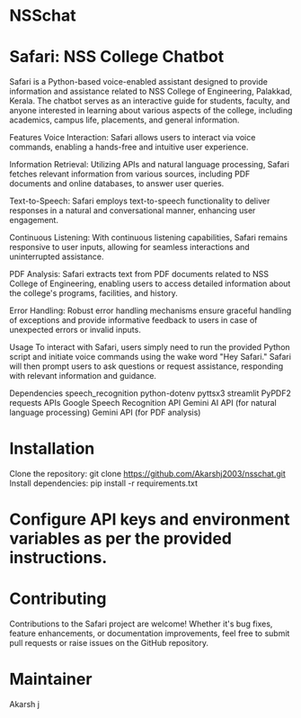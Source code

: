 # NSSchat
# Safari: NSS College Chatbot
Safari is a Python-based voice-enabled assistant designed to provide information and assistance related to NSS College of Engineering, Palakkad, Kerala. The chatbot serves as an interactive guide for students, faculty, and anyone interested in learning about various aspects of the college, including academics, campus life, placements, and general information.

Features
Voice Interaction: Safari allows users to interact via voice commands, enabling a hands-free and intuitive user experience.

Information Retrieval: Utilizing APIs and natural language processing, Safari fetches relevant information from various sources, including PDF documents and online databases, to answer user queries.

Text-to-Speech: Safari employs text-to-speech functionality to deliver responses in a natural and conversational manner, enhancing user engagement.

Continuous Listening: With continuous listening capabilities, Safari remains responsive to user inputs, allowing for seamless interactions and uninterrupted assistance.

PDF Analysis: Safari extracts text from PDF documents related to NSS College of Engineering, enabling users to access detailed information about the college's programs, facilities, and history.

Error Handling: Robust error handling mechanisms ensure graceful handling of exceptions and provide informative feedback to users in case of unexpected errors or invalid inputs.

Usage
To interact with Safari, users simply need to run the provided Python script and initiate voice commands using the wake word "Hey Safari." Safari will then prompt users to ask questions or request assistance, responding with relevant information and guidance.

Dependencies
speech_recognition
python-dotenv
pyttsx3
streamlit
PyPDF2
requests
APIs
Google Speech Recognition API
Gemini AI API (for natural language processing)
Gemini API (for PDF analysis)


# Installation
Clone the repository:
git clone https://github.com/Akarshj2003/nsschat.git
Install dependencies:
pip install -r requirements.txt

# Configure API keys and environment variables as per the provided instructions.

# Contributing
Contributions to the Safari project are welcome! Whether it's bug fixes, feature enhancements, or documentation improvements, feel free to submit pull requests or raise issues on the GitHub repository.

# Maintainer
Akarsh j
